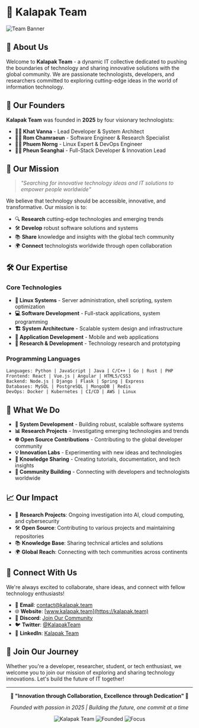 # 🚀 Kalapak Team

![Team Banner](https://via.placeholder.com/800x200/0066cc/ffffff?text=Kalapak+Team+-+Technology+%26+Innovation)

## 🌟 About Us

Welcome to **Kalapak Team** - a dynamic IT collective dedicated to pushing the boundaries of technology and sharing innovative solutions with the global community. We are passionate technologists, developers, and researchers committed to exploring cutting-edge ideas in the world of information technology.

## 👥 Our Founders

**Kalapak Team** was founded in **2025** by four visionary technologists:

- **🧑‍💻 Khat Vanna** - Lead Developer & System Architect
- **👩‍💻 Rom Chamraeun** - Software Engineer & Research Specialist  
- **🧑‍💻 Phuem Norng** - Linux Expert & DevOps Engineer
- **👨‍💻 Pheun Seanghai** - Full-Stack Developer & Innovation Lead

## 🎯 Our Mission

> *"Searching for innovative technology ideas and IT solutions to empower people worldwide"*

We believe that technology should be accessible, innovative, and transformative. Our mission is to:

- 🔍 **Research** cutting-edge technologies and emerging trends
- 🛠️ **Develop** robust software solutions and systems
- 📚 **Share** knowledge and insights with the global tech community
- 🌍 **Connect** technologists worldwide through open collaboration

## 🛠️ Our Expertise

### Core Technologies
- **🐧 Linux Systems** - Server administration, shell scripting, system optimization
- **💻 Software Development** - Full-stack applications, system programming
- **🏗️ System Architecture** - Scalable system design and infrastructure
- **📱 Application Development** - Mobile and web applications
- **🔬 Research & Development** - Technology research and prototyping

### Programming Languages
```
Languages: Python | JavaScript | Java | C/C++ | Go | Rust | PHP
Frontend: React | Vue.js | Angular | HTML5/CSS3
Backend: Node.js | Django | Flask | Spring | Express
Databases: MySQL | PostgreSQL | MongoDB | Redis
DevOps: Docker | Kubernetes | CI/CD | AWS | Linux
```

## 🚀 What We Do

- **🔧 System Development** - Building robust, scalable software systems
- **📊 Research Projects** - Investigating emerging technologies and trends  
- **🌐 Open Source Contributions** - Contributing to the global developer community
- **💡 Innovation Labs** - Experimenting with new ideas and technologies
- **📖 Knowledge Sharing** - Creating tutorials, documentation, and tech insights
- **🤝 Community Building** - Connecting with developers and technologists worldwide

## 📈 Our Impact

- 🌟 **Research Projects**: Ongoing investigation into AI, cloud computing, and cybersecurity
- 🛠️ **Open Source**: Contributing to various projects and maintaining repositories
- 📚 **Knowledge Base**: Sharing technical articles and solutions
- 🌍 **Global Reach**: Connecting with tech communities across continents

## 🤝 Connect With Us

We're always excited to collaborate, share ideas, and connect with fellow technology enthusiasts!

- 📧 **Email**: contact@kalapak.team
- 🌐 **Website**: [www.kalapak.team](https://kalapak.team)
- 💬 **Discord**: [Join Our Community](#)
- 🐦 **Twitter**: [@KalapakTeam](#)
- 💼 **LinkedIn**: [Kalapak Team](#)

## 🎉 Join Our Journey

Whether you're a developer, researcher, student, or tech enthusiast, we welcome you to join our mission of exploring and sharing technology innovations. Let's build the future of IT together!

---

<div align="center">

**🌟 "Innovation through Collaboration, Excellence through Dedication" 🌟**

*Founded with passion in 2025 | Building the future, one commit at a time*

![Kalapak Team](https://img.shields.io/badge/Team-Kalapak-blue?style=for-the-badge)
![Founded](https://img.shields.io/badge/Founded-2025-green?style=for-the-badge)
![Focus](https://img.shields.io/badge/Focus-IT%20%26%20Technology-orange?style=for-the-badge)

</div>
